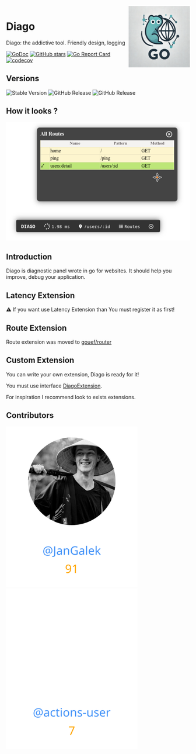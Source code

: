 <img align=right width="168" src="docs/gouef_logo.png">

# Diago
Diago: the addictive tool. Friendly design, logging

[![GoDoc](https://pkg.go.dev/badge/github.com/gouef/diago.svg)](https://pkg.go.dev/github.com/gouef/diago)
[![GitHub stars](https://img.shields.io/github/stars/gouef/diago?style=social)](https://github.com/gouef/diago/stargazers)
[![Go Report Card](https://goreportcard.com/badge/github.com/gouef/diago)](https://goreportcard.com/report/github.com/gouef/diago)
[![codecov](https://codecov.io/github/gouef/diago/branch/main/graph/badge.svg?token=YUG8EMH6Q8)](https://codecov.io/github/gouef/diago)


## Versions
![Stable Version](https://img.shields.io/github/v/release/gouef/diago?label=Stable&labelColor=green)
![GitHub Release](https://img.shields.io/github/v/release/gouef/diago?label=RC&include_prereleases&filter=*rc*&logoSize=diago)
![GitHub Release](https://img.shields.io/github/v/release/gouef/diago?label=Beta&include_prereleases&filter=*beta*&logoSize=diago)


## How it looks ? 
![Diago](docs/diago.png)


## Introduction
Diago is diagnostic panel wrote in go for websites. It should help you improve, debug your application.

## Latency Extension
⚠️ If you want use Latency Extension than You must register it as first!

## Route Extension
Route extension was moved to [gouef/router](github.com/gouef/router)

## Custom Extension
You can write your own extension, Diago is ready for it!

You must use interface [DiagoExtension](/diagoExtension.go).

For inspiration I recommend look to exists extensions.

## Contributors

<div>
<span>
  <a href="https://github.com/JanGalek"><img src="https://raw.githubusercontent.com/gouef/diago/refs/heads/contributors-svg/.github/contributors/JanGalek.svg" alt="JanGalek" /></a>
</span>
<span>
  <a href="https://github.com/actions-user"><img src="https://raw.githubusercontent.com/gouef/diago/refs/heads/contributors-svg/.github/contributors/actions-user.svg" alt="actions-user" /></a>
</span>
</div>

